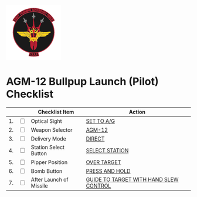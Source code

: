 ![JTAF Logo](../../JTAF/img/Logo.png)

# **AGM-12 Bullpup Launch (Pilot) Checklist**

| | | Checklist Item | Action |
|-|-| ---------------| -------|
|1.|  <input type="checkbox">  | Optical Sight | [SET TO A/G](../../cockpit/pilot/dscg_controls.md#sight-mode-knob) |
|2.|  <input type="checkbox">  | Weapon Selector | [AGM-12](../../cockpit/pilot/weapon_management.md#weapon-selector-knob) |
|3.|  <input type="checkbox">  | Delivery Mode | [DIRECT](../../cockpit/pilot/weapon_management.md#delivery-mode-knob) |
|4.|  <input type="checkbox">  | Station Select Button | [SELECT STATION](../../cockpit/pilot/weapon_management.md#station-select-buttons) |
|5.|  <input type="checkbox">  | Pipper Position | [OVER TARGET](../../systems/weapon_systems/lcoss.md#reticle-image) |
|6.|  <input type="checkbox">  | Bomb Button | [PRESS AND HOLD](../../cockpit/pilot/stick_seat.md#trigger-and-bomb-button) |
|7.|  <input type="checkbox">  | After Launch of Missile | [GUIDE TO TARGET WITH HAND SLEW CONTROL](../../cockpit/pilot/left_console/front_section.md#forward-hand-control) |
